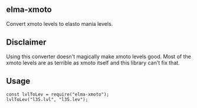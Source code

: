## elma-xmoto

Convert xmoto levels to elasto mania levels.

## Disclaimer

Using this converter doesn't magically make xmoto levels good. Most of the xmoto levels are as terrible as xmoto itself and this library can't fix that.

## Usage

```
const lvlToLev = require("elma-xmoto");
lvlToLev("l35.lvl", "l35.lev");
```

